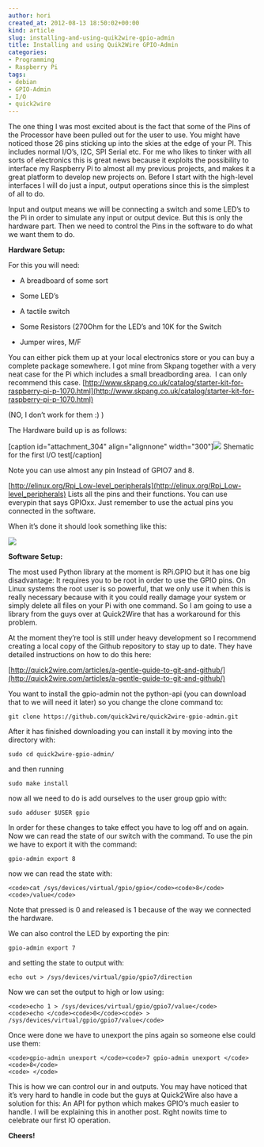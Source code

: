 ```yaml
---
author: hori
created_at: 2012-08-13 18:50:02+00:00
kind: article
slug: installing-and-using-quik2wire-gpio-admin
title: Installing and using Quik2Wire GPIO-Admin
categories:
- Programming
- Raspberry Pi
tags:
- debian
- GPIO-Admin
- I/O
- quick2wire
---
```


The one thing I was most excited about is the fact that some of the Pins of the Processor have been pulled out for the user to use. You might have noticed those 26 pins sticking up into the skies at the edge of your PI. This includes normal I/O’s, I2C, SPI Serial etc. For me who likes to tinker with all sorts of electronics this is great news because it exploits the possibility to interface my Raspberry Pi to almost all my previous projects, and makes it a great platform to develop new projects on. Before I start with the high-level interfaces I will do just a input, output operations since this is the simplest of all to do.

Input and output means we will be connecting a switch and some LED’s to the Pi in order to simulate any input or output device. But this is only the hardware part. Then we need to control the Pins in the software to do what we want them to do.

**Hardware Setup:**

For this you will need:



	
  * A breadboard of some sort

	
  * Some LED’s

	
  * A tactile switch

	
  * Some Resistors (270Ohm for the LED’s and 10K for the Switch

	
  * Jumper wires, M/F


You can either pick them up at your local electronics store or you can buy a complete package somewhere. I got mine from Skpang together with a very neat case for the Pi which includes a small breadbording area.  I can only recommend this case. [http://www.skpang.co.uk/catalog/starter-kit-for-raspberry-pi-p-1070.html](http://www.skpang.co.uk/catalog/starter-kit-for-raspberry-pi-p-1070.html)

(NO, I don’t work for them :) )

The Hardware build up is as follows:

[caption id="attachment_304" align="alignnone" width="300"][![](http://www.miraculum.ch/wp-content/uploads/GPIO-300x278.jpg)](http://www.miraculum.ch/wp-content/uploads/GPIO.jpg) Shematic for the first I/O test[/caption]

Note you can use almost any pin Instead of GPIO7 and 8.

[http://elinux.org/Rpi_Low-level_peripherals](http://elinux.org/Rpi_Low-level_peripherals) Lists all the pins and their functions. You can use everypin that says GPIOxx. Just remember to use the actual pins you connected in the software.

When it’s done it should look something like this:

[![](http://www.miraculum.ch/wp-content/uploads/GPIO2-1024x613.jpg)](http://www.miraculum.ch/wp-content/uploads/GPIO2.jpg)

**Software Setup:**

The most used Python library at the moment is RPi.GPIO but it has one big disadvantage: It requires you to be root in order to use the GPIO pins. On Linux systems the root user is so powerful, that we only use it when this is really necessary because with it you could really damage your system or simply delete all files on your Pi with one command. So I am going to use a library from the guys over at Quick2Wire that has a workaround for this problem.

At the moment they’re tool is still under heavy development so I recommend creating a local copy of the Github repository to stay up to date. They have detailed instructions on how to do this here:

[http://quick2wire.com/articles/a-gentle-guide-to-git-and-github/](http://quick2wire.com/articles/a-gentle-guide-to-git-and-github/)

You want to install the gpio-admin not the python-api (you can download that to we will need it later) so you change the clone command to:

    
    git clone https://github.com/quick2wire/quick2wire-gpio-admin.git


After it has finished downloading you can install it by moving into the directory with:

    
    sudo cd quick2wire-gpio-admin/


and then running

    
    sudo make install


now all we need to do is add ourselves to the user group gpio with:

    
    sudo adduser $USER gpio


In order for these changes to take effect you have to log off and on again. Now we can read the state of our switch with the command. To use the pin we have to export it with the command:

    
    gpio-admin export 8


now we can read the state with:

    
    <code>cat /sys/devices/virtual/gpio/gpio</code><code>8</code><code>/value</code>


Note that pressed is 0 and released is 1 because of the way we connected the hardware.

We can also control the LED by exporting the pin:

    
    gpio-admin export 7


and setting the state to output with:

`echo out > /sys/devices/virtual/gpio/gpio7/direction`

Now we can set the output to high or low using:

    
    <code>echo 1 > /sys/devices/virtual/gpio/gpio7/value</code>
    <code>echo </code><code>0</code><code> > /sys/devices/virtual/gpio/gpio7/value</code>


Once were done we have to unexport the pins again so someone else could use them:

    
    <code>gpio-admin unexport </code><code>7 gpio-admin unexport </code><code>8</code>
    <code> </code>


This is how we can control our in and outputs. You may have noticed that it’s very hard to handle in code but the guys at Quick2Wire also have a solution for this: An API for python which makes GPIO’s much easier to handle. I will be explaining this in another post. Right nowits time to celebrate our first IO operation.

**Cheers!**
